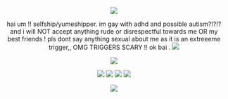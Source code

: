 <p align="center"> <img src=https://dividers.crd.co/assets/images/gallery04/1196d7bc.png?v=05d33f91> </p>

<p align="center"> hai um !! selfship/yumeshipper. im gay with adhd and possible autism?!?!? and i will NOT accept anything rude or disrespectful towards me OR my best friends ! pls dont say anything sexual about me as it is an extreeeme trigger,, OMG TRIGGERS SCARY !! ok bai . <img src=https://i.imgur.com/VzJfSG7.gif> </p>

<p align="center"> <img src=https://file.garden/Zj8MKPoh-G9Y8EJE/pixels/grayscale/IMG_4126.png>

<p align ="center"> <img src=https://file.garden/Zy7nsVKnFHAuCMhW/buttons/monochromatic/mono6> <img src=https://file.garden/Zj8MKPoh-G9Y8EJE/pixels/shinybuttons/saint.gif>
<img src=https://file.garden/Zj8MKPoh-G9Y8EJE/pixels/shinybuttons/boy> <img src=https://file.garden/Zj8MKPoh-G9Y8EJE/pixels/shinybuttons/puppy> </p>
<p align ="center"> <img src=https://file.garden/Zj8MKPoh-G9Y8EJE/stamps/by%20others/IMG_6519.gif> </p>

